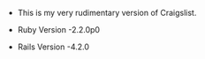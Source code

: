 * This is my very rudimentary version of Craigslist.

* Ruby Version  -2.2.0p0

* Rails Version -4.2.0
    